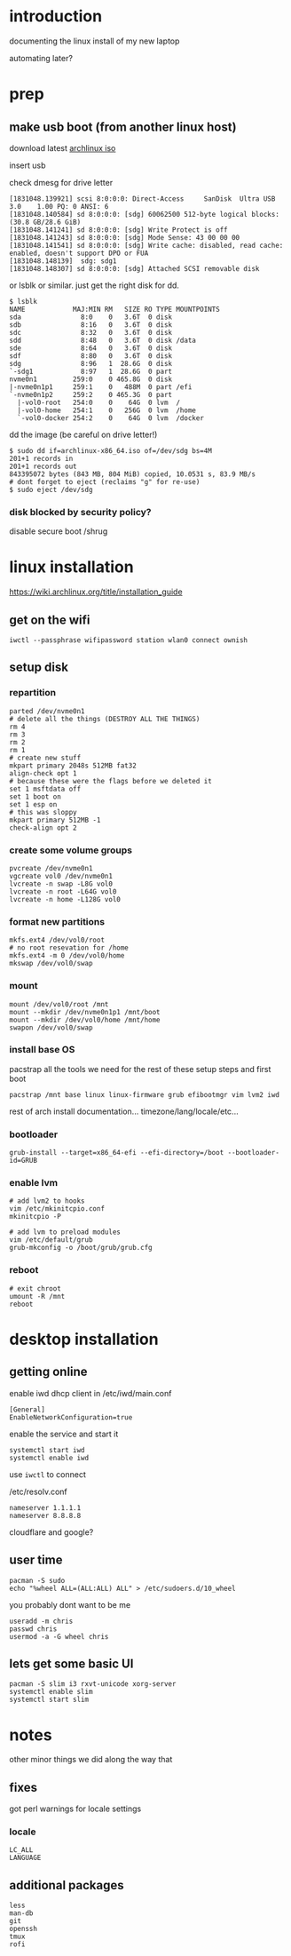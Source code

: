 # introduction

documenting the linux install of my new laptop

automating later?

# prep


## make usb boot (from another linux host)

download latest [archlinux iso](https://mirrors.edge.kernel.org/archlinux/iso/latest/archlinux-x86_64.iso)

insert usb

check dmesg for drive letter
```
[1831048.139921] scsi 8:0:0:0: Direct-Access     SanDisk  Ultra USB 3.0    1.00 PQ: 0 ANSI: 6
[1831048.140584] sd 8:0:0:0: [sdg] 60062500 512-byte logical blocks: (30.8 GB/28.6 GiB)
[1831048.141241] sd 8:0:0:0: [sdg] Write Protect is off
[1831048.141243] sd 8:0:0:0: [sdg] Mode Sense: 43 00 00 00
[1831048.141541] sd 8:0:0:0: [sdg] Write cache: disabled, read cache: enabled, doesn't support DPO or FUA
[1831048.148139]  sdg: sdg1
[1831048.148307] sd 8:0:0:0: [sdg] Attached SCSI removable disk
```

or lsblk or similar.  just get the right disk for dd.
```
$ lsblk
NAME            MAJ:MIN RM   SIZE RO TYPE MOUNTPOINTS
sda               8:0    0   3.6T  0 disk
sdb               8:16   0   3.6T  0 disk
sdc               8:32   0   3.6T  0 disk
sdd               8:48   0   3.6T  0 disk /data
sde               8:64   0   3.6T  0 disk
sdf               8:80   0   3.6T  0 disk
sdg               8:96   1  28.6G  0 disk
`-sdg1            8:97   1  28.6G  0 part
nvme0n1         259:0    0 465.8G  0 disk
|-nvme0n1p1     259:1    0   488M  0 part /efi
`-nvme0n1p2     259:2    0 465.3G  0 part
  |-vol0-root   254:0    0    64G  0 lvm  /
  |-vol0-home   254:1    0   256G  0 lvm  /home
  `-vol0-docker 254:2    0    64G  0 lvm  /docker
```

dd the image (be careful on drive letter!)
```
$ sudo dd if=archlinux-x86_64.iso of=/dev/sdg bs=4M
201+1 records in
201+1 records out
843395072 bytes (843 MB, 804 MiB) copied, 10.0531 s, 83.9 MB/s
# dont forget to eject (reclaims "g" for re-use)
$ sudo eject /dev/sdg
```

### disk blocked by security policy?
disable secure boot /shrug


# linux installation
https://wiki.archlinux.org/title/installation_guide

## get on the wifi
```
iwctl --passphrase wifipassword station wlan0 connect ownish
```

## setup disk

### repartition
```
parted /dev/nvme0n1
# delete all the things (DESTROY ALL THE THINGS)
rm 4
rm 3
rm 2
rm 1
# create new stuff
mkpart primary 2048s 512MB fat32
align-check opt 1
# because these were the flags before we deleted it
set 1 msftdata off
set 1 boot on
set 1 esp on
# this was sloppy
mkpart primary 512MB -1
check-align opt 2
```

### create some volume groups

```
pvcreate /dev/nvme0n1
vgcreate vol0 /dev/nvme0n1
lvcreate -n swap -L8G vol0
lvcreate -n root -L64G vol0
lvcreate -n home -L128G vol0
```

### format new partitions
```
mkfs.ext4 /dev/vol0/root
# no root resevation for /home
mkfs.ext4 -m 0 /dev/vol0/home
mkswap /dev/vol0/swap

```

### mount
```
mount /dev/vol0/root /mnt
mount --mkdir /dev/nvme0n1p1 /mnt/boot
mount --mkdir /dev/vol0/home /mnt/home
swapon /dev/vol0/swap
```

### install base OS
pacstrap all the tools we need for the rest of these setup steps and first boot

```
pacstrap /mnt base linux linux-firmware grub efibootmgr vim lvm2 iwd
```

rest of arch install documentation... timezone/lang/locale/etc...

### bootloader
```
grub-install --target=x86_64-efi --efi-directory=/boot --bootloader-id=GRUB
```

### enable lvm
```
# add lvm2 to hooks
vim /etc/mkinitcpio.conf
mkinitcpio -P

# add lvm to preload modules
vim /etc/default/grub
grub-mkconfig -o /boot/grub/grub.cfg
```

### reboot

```
# exit chroot
umount -R /mnt
reboot
```

# desktop installation

## getting online
enable iwd dhcp client in /etc/iwd/main.conf
```
[General]
EnableNetworkConfiguration=true
```

enable the service and start it
```
systemctl start iwd
systemctl enable iwd
```

use `iwctl` to connect

/etc/resolv.conf
```
nameserver 1.1.1.1
nameserver 8.8.8.8
```
cloudflare and google?

## user time
```
pacman -S sudo
echo "%wheel ALL=(ALL:ALL) ALL" > /etc/sudoers.d/10_wheel
```

you probably dont want to be me
```
useradd -m chris
passwd chris
usermod -a -G wheel chris
```


## lets get some basic UI
```
pacman -S slim i3 rxvt-unicode xorg-server
systemctl enable slim
systemctl start slim
```

# notes
other minor things we did along the way that

## fixes
got perl warnings for locale settings
### locale
```
LC_ALL
LANGUAGE
```

## additional packages
```
less
man-db
git
openssh
tmux
rofi
```
